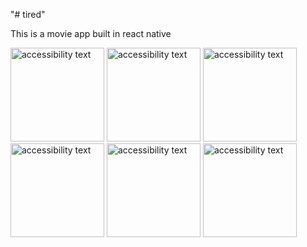 "# tired" 
<div>
 <p>This is a movie app built in react native</p>
 <img src="https://res.cloudinary.com/daurieb51/image/upload/v1654560858/photo_2022-06-07_00-09-53_ywprd5.jpg" width="150" alt="accessibility text">
  <img src="https://res.cloudinary.com/daurieb51/image/upload/v1654560858/photo_2022-06-07_00-09-06_r6l3s8.jpg" width="150" alt="accessibility text">
 <img src="https://res.cloudinary.com/daurieb51/image/upload/v1654560858/photo_2022-06-07_00-09-15_md3cio.jpg" width="150" alt="accessibility text">
 <img src="https://res.cloudinary.com/daurieb51/image/upload/v1654560858/photo_2022-06-07_00-09-11_n7vwwn.jpg" width="150" alt="accessibility text">
 <img src="https://res.cloudinary.com/daurieb51/image/upload/v1654560858/photo_2022-06-07_00-09-21_nsarpi.jpg" width="150" alt="accessibility text">
 <img src="https://res.cloudinary.com/daurieb51/image/upload/v1654560857/photo_2022-06-07_00-09-48_ztwe3m.jpg" width="150" alt="accessibility text">

</div>
